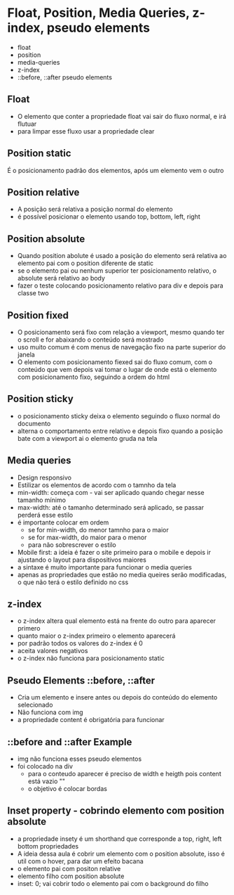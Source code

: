# Float, Position, Media Queries, z-index, pseudo elements

- float
- position
- media-queries
- z-index
- ::before, ::after pseudo elements

## Float

- O elemento que conter a propriedade float vai sair do fluxo normal, e irá flutuar
- para limpar esse fluxo usar a propriedade clear

## Position static

É o posicionamento padrão dos elementos, após um elemento vem o outro

## Position relative

- A posição será relativa a posição normal do elemento 
- é possível posicionar o elemento usando top, bottom, left, right

## Position absolute

- Quando position abolute é usado a posição do elemento será relativa ao elemento pai com o position diferente de static
- se o elemento pai ou nenhum superior ter posicionamento relativo, o absolute será relativo ao body
- fazer o teste colocando posicionamento relativo para div e depois para classe two

## Position fixed

- O posicionamento será fixo com relação a viewport, mesmo quando ter o scroll e for abaixando o conteúdo será mostrado
- uso muito comum é com menus de navegação fixo na parte superior do janela 
- O elemento com posicionamento fiexed sai do fluxo comum, com o conteúdo que vem depois vai tomar o lugar de onde está o elemento com posicionamento fixo, seguindo a ordem do html

## Position sticky

- o posicionamento sticky deixa o elemento seguindo o fluxo normal do documento
- alterna o comportamento entre relativo e depois fixo quando a posição bate com a viewport ai o elemento gruda na tela

## Media queries

- Design responsivo
- Estilizar os elementos de acordo com o tamnho da tela
- min-width: começa com - vai ser aplicado quando chegar nesse tamanho mínimo
- max-width: até o tamanho determinado será aplicado, se passar perderá esse estilo
- é importante colocar em ordem
   * se for min-width, do menor tamnho para o maior
   * se for max-width, do maior para o menor
   * para não sobrescrever o estilo
- Mobile first: a ideia é fazer o site primeiro para o mobile e depois ir ajustando o layout para dispositivos maiores
- a sintaxe é muito importante para funcionar o media queries
- apenas as propriedades que estão no media queires serão modificadas, o que não terá o estilo definido no css

## z-index

- o z-index altera qual elemento está na frente do outro para aparecer primero
- quanto maior o z-index primeiro o elemento aparecerá
- por padrão todos os valores do z-index é 0
- aceita valores negativos
- o z-index não funciona para posicionamento static

## Pseudo Elements ::before, ::after

- Cria um elemento e insere antes ou depois do conteúdo do elemento selecionado
- Não funciona com img
- a propriedade content é obrigatória para funcionar

## ::before and ::after Example

- img não funciona esses pseudo elementos
- foi colocado na div
   * para o conteudo aparecer é preciso de width e heigth pois content está vazio ""
   * o objetivo é colocar bordas

## Inset property -  cobrindo elemento com position absolute

- a propriedade insety é um shorthand que corresponde a top, right, left bottom propriedades 
- A ideia dessa aula é cobrir um elemento com o position absolute, isso é util com o hover, para dar um efeito bacana
- o elemento pai com positon relative
- elemento filho com position absolute
- inset: 0; vai cobrir todo o elemento pai com o background do filho